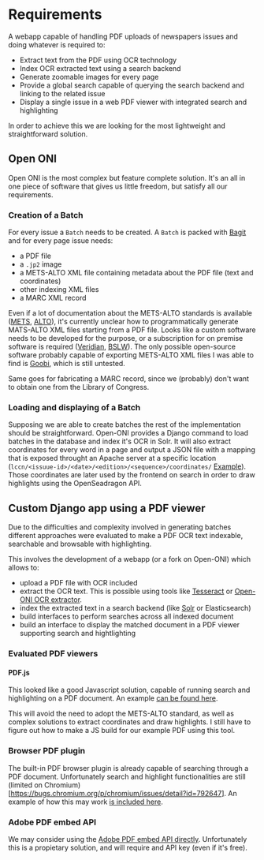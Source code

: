 # Requirements

A webapp capable of handling PDF uploads of newspapers issues and doing whatever is required to:

* Extract text from the PDF using OCR technology
* Index OCR extracted text using a search backend
* Generate zoomable images for every page
* Provide a global search capable of querying the search backend and linking to the related issue
* Display a single issue in a web PDF viewer with integrated search and highlighting

In order to achieve this we are looking for the most lightweight and straightforward solution.

## Open ONI

Open ONI is the most complex but feature complete solution. It's an all in one piece of software that gives us little freedom, but satisfy all our requirements.

### Creation of a Batch

For every issue a `Batch` needs to be created. A `Batch` is packed with [Bagit](https://en.wikipedia.org/wiki/BagIt) and for every page issue needs:

* a PDF file
* a `.jp2` image
* a METS-ALTO XML file containing metadata about the PDF file (text and coordinates)
* other indexing XML files
* a MARC XML record

Even if a lot of documentation about the METS-ALTO standards is available ([METS](https://www.loc.gov/standards/mets/), [ALTO](https://www.loc.gov/standards/alto/)), it's currently unclear how to programmatically generate MATS-ALTO XML files starting from a PDF file.
Looks like a custom software needs to be developed for the purpose, or a subscription for on premise software is required ([Veridian](https://veridiansoftware.com/services/#dataconversion), [BSLW](https://bslw.com/metadata/#nonmarc)). The only possible open-source software probably capable of exporting METS-ALTO XML files I was able to find is [Goobi](https://github.com/intranda/goobi-workflow), which is still untested.

Same goes for fabricating a MARC record, since we (probably) don't want to obtain one from the Library of Congress.

### Loading and displaying of a Batch

Supposing we are able to create batches the rest of the implementation should be straightforward.
Open-ONI provides a Django command to load batches in the database and index it's OCR in Solr. It will also extract coordinates for every word in a page and output a JSON file with a mapping that is exposed throught an Apache server at a specific location (`lccn/<issuue-id>/<date>/<edition>/<sequence>/coordinates/` [Example](https://oregonnews.uoregon.edu/lccn/sn96088442/1903-04-11/ed-1/seq-3/coordinates/)).
Those coordinates are later used by the frontend on search in order to draw highlights using the OpenSeadragon API.

## Custom Django app using a PDF viewer

Due to the difficulties and complexity involved in generating batches different approaches were evaluated to make a PDF OCR text indexable, searchable and browsable with highlighting.

This involves the development of a webapp (or a fork on Open-ONI) which allows to:

* upload a PDF file with OCR included
* extract the OCR text. This is possible using tools like [Tesseract](https://github.com/tesseract-ocr/tesseract) or [Open-ONI OCR extractor](https://github.com/open-oni/open-oni/blob/dev/core/ocr_extractor.py).
* index the extracted text in a search backend (like [Solr](https://github.com/open-oni/open-oni/blob/dev/core/solr_index.py) or Elasticsearch)
* build interfaces to perform searches across all indexed document
* build an interface to display the matched document in a PDF viewer supporting search and hightlighting

### Evaluated PDF viewers

#### PDF.js

This looked like a good Javascript solution, capable of running search and highlighting on a PDF document. An example [can be found here](https://mozilla.github.io/pdf.js/web/viewer.html).

This will avoid the need to adopt the METS-ALTO standard, as well as complex solutions to extract coordinates and draw highlights.
I still have to figure out how to make a JS build for our example PDF using this tool.

### Browser PDF plugin

The built-in PDF browser plugin is already capable of searching through a PDF document. Unfortunately search and highlight functionalities are still (limited on Chromium)[https://bugs.chromium.org/p/chromium/issues/detail?id=792647].
An example of how this may work [is included here](https://github.com/chiruzzimarco/old-news-browser/blob/master/pdf_viewer.html).

### Adobe PDF embed API

We may consider using the [Adobe PDF embed API directly](https://developer.adobe.com/document-services/apis/pdf-embed/). Unfortunately this is a propietary solution, and will require and API key (even if it's free).
